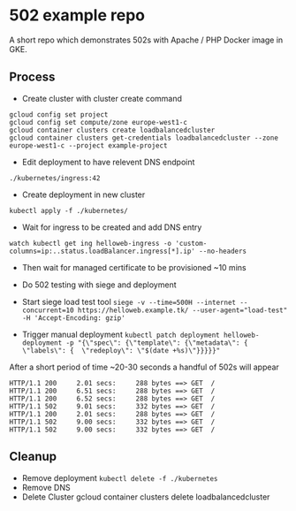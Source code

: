 # 502 example repo

A short repo which demonstrates 502s with Apache / PHP Docker image in GKE.

## Process

* Create cluster with cluster create command

```
gcloud config set project
gcloud config set compute/zone europe-west1-c
gcloud container clusters create loadbalancedcluster
gcloud container clusters get-credentials loadbalancedcluster --zone europe-west1-c --project example-project
```

* Edit deployment to have relevent DNS endpoint

`./kubernetes/ingress:42`

* Create deployment in new cluster

`kubectl apply -f ./kubernetes/`

* Wait for ingress to be created and add DNS entry

`watch kubectl get ing helloweb-ingress -o 'custom-columns=ip:..status.loadBalancer.ingress[*].ip' --no-headers`

* Then wait for managed certificate to be provisioned ~10 mins

* Do 502 testing with siege and deployment

* Start siege load test tool
```siege -v --time=500H --internet --concurrent=10 https://helloweb.example.tk/ --user-agent="load-test" -H 'Accept-Encoding: gzip'```

* Trigger manual deployment
`kubectl patch deployment helloweb-deployment -p "{\"spec\": {\"template\": {\"metadata\": { \"labels\": {  \"redeploy\": \"$(date +%s)\"}}}}}"`

After a short period of time ~20-30 seconds a handful of 502s will appear
```
HTTP/1.1 200     2.01 secs:     288 bytes ==> GET  /
HTTP/1.1 200     6.51 secs:     288 bytes ==> GET  /
HTTP/1.1 200     6.52 secs:     288 bytes ==> GET  /
HTTP/1.1 502     9.01 secs:     332 bytes ==> GET  /
HTTP/1.1 200     2.01 secs:     288 bytes ==> GET  /
HTTP/1.1 502     9.00 secs:     332 bytes ==> GET  /
HTTP/1.1 502     9.00 secs:     332 bytes ==> GET  /
```

## Cleanup
* Remove deployment
```kubectl delete -f ./kubernetes```
* Remove DNS
* Delete Cluster
gcloud container clusters delete loadbalancedcluster
